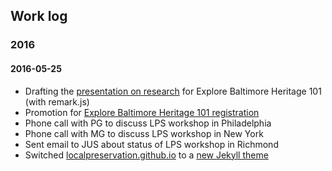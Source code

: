## Work log

### 2016

#### 2016-05-25

- Drafting the [presentation on research](https://gist.github.com/elipousson/7d9adf821957589810129c1d4f735151) for Explore Baltimore Heritage 101 (with remark.js)
- Promotion for [Explore Baltimore Heritage 101 registration](http://baltimoreheritage.org/education/sign-explore-baltimore-heritage-101-free-four-week-class-local-preservation-school/)
- Phone call with PG to discuss LPS workshop in Philadelphia
- Phone call with MG to discuss LPS workshop in New York
- Sent email to JUS about status of LPS workshop in Richmond
- Switched [localpreservation.github.io](https://localpreservation.github.io/) to a [new Jekyll theme](https://mmistakes.github.io/minimal-mistakes/)
